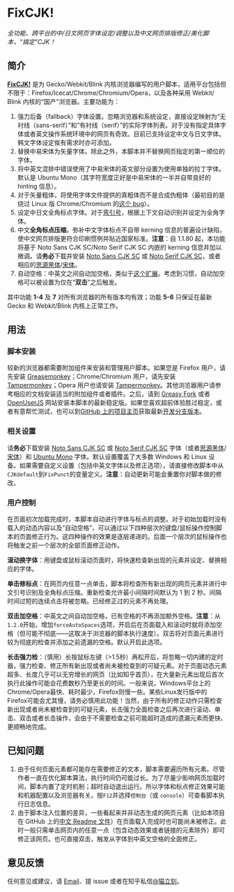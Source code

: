 # FixCJK!
*全功能、跨平台的中/日文网页字体设定/调整以及中文网页排版修正/美化脚本，“搞定”CJK！*

## 简介
**[FixCJK!](https://github.com/stecue/fixcjk/)** 是为 Gecko&#8203;/&#8203;Webkit&#8203;/&#8203;Blink 内核浏览器编写的用户脚本，适用平台包括但不限于：Firefox&#8203;/&#8203;Icecat&#8203;/&#8203;Chrome&#8203;/&#8203;Chromium&#8203;/&#8203;Opera，以及各种采用 Webkit&#8203;/&#8203;Blink 内核的“国产”浏览器。主要功能为：

1. 强力后备（fallback）字体设置。忽略浏览器和系统设定，直接设定映射为“无衬线（sans-serif）”和“有衬线（serif）”的实际字体列表。对于没有指定具体字体或者英文操作系统环境中的网页有奇效。目前已支持设定中文与日文字体。韩文字体设定俟有需求时亦可添加。
2. 替换中易宋体为矢量字体。除此之外，本脚本并不替换网页指定的第一顺位的字体。
3. 将中英文混排中错误使用了中易宋体的英文部分设置为使用单独的拉丁字体。默认是 Ubuntu Mono（其字符宽度正好是中易宋体的一半并自带良好的 hinting 信息）。
4. 对于矢量粗体，将使用字体文件提供的真粗体而不是合成伪粗体（最初目的是绕过 Linux 版 Chrome&#8203;/&#8203;Chromium 的[这个 bug](https://bugs.chromium.org/p/chromium/issues/detail?id=448478)）。
5. 设定中日文全角标点字体。对于[弯引号](https://www.zhihu.com/question/19616011)，根据上下文自动识别并设定为全角字体。
6. 中文**全角标点压缩**。弥补中文字体标点不自带 kerning 信息的普遍设计缺陷，使中文网页排版更符合印刷惯例并贴近国家标准。**注意**：自 1.1.80 起，本功能将基于 Noto Sans CJK SC/Noto Serif CJK SC 内嵌的 kerning 信息并加以微调。请**务必**下载并安装 [Noto Sans CJK SC](https://noto-website.storage.googleapis.com/pkgs/NotoSansCJKsc-hinted.zip) 或 [Noto Serif CJK SC](https://noto-website.storage.googleapis.com/pkgs/NotoSerifCJKsc-hinted.zip)，或者相应的[思源黑体](https://github.com/adobe-fonts/source-han-sans/blob/release/OTF/SourceHanSansSC.zip)/[宋体](https://github.com/adobe-fonts/source-han-serif/blob/release/OTF/SourceHanSerifTC_EL-M.zip)。
7. 自动空格：中英文之间自动加空格，类似于[这个扩展](https://chrome.google.com/webstore/detail/%E7%82%BA%E4%BB%80%E9%BA%BC%E4%BD%A0%E5%80%91%E5%B0%B1%E6%98%AF%E4%B8%8D%E8%83%BD%E5%8A%A0%E5%80%8B%E7%A9%BA%E6%A0%BC%E5%91%A2%EF%BC%9F/paphcfdffjnbcgkokihcdjliihicmbpd/reviews?hl=zh-CN)。考虑到习惯，自动加空格可以被设置为仅在“**双击**”之后触发。

其中功能 **1-4** 及 **7** 对所有浏览器的所有版本均有效；功能 **5-6** 只保证在最新 Gecko 和 Webkit/Blink 内核上正常工作。

## 用法
### 脚本安装
较新的浏览器都需要附加组件来安装和管理用户脚本。如果您是 Firefox 用户，请先安装 [Greasemonkey](https://addons.mozilla.org/en-US/firefox/addon/greasemonkey/)；Chrome&#8203;/&#8203;Chromium 用户，请先安装 [Tampermonkey](https://chrome.google.com/webstore/detail/tampermonkey/dhdgffkkebhmkfjojejmpbldmpobfkfo)；Opera 用户也请安装 [Tampermonkey](https://addons.opera.com/en/extensions/details/tampermonkey-beta/)。其他浏览器用户请参考相应的文档安装适当的附加组件或者插件。之后，请到 [Greasy Fork](https://greasyfork.org/zh-CN/scripts/19812-fixcjk) 或者 [OpenUserJS](https://openuserjs.org/scripts/stecuegmail.com/FixCJK!) 网站安装本脚本的最新稳定版。如果您喜欢超前体验胜过稳定，或者有意帮忙测试，也可以到[GitHub 上的项目主页](https://github.com/stecue/fixcjk/)获取最新[开发分支版本](https://github.com/stecue/fixcjk/tree/master)。


### 相关设置
请**务必**下载安装 [Noto Sans CJK SC](https://noto-website.storage.googleapis.com/pkgs/NotoSansCJKsc-hinted.zip) 或 [Noto Serif CJK SC](https://noto-website.storage.googleapis.com/pkgs/NotoSerifCJKsc-hinted.zip) 字体（或者[思源黑体](https://github.com/adobe-fonts/source-han-sans/blob/release/OTF/SourceHanSansSC.zip)/[宋体](https://github.com/adobe-fonts/source-han-serif/blob/release/OTF/SourceHanSerifTC_EL-M.zip)）和 [Ubuntu Mono](https://www.google.com/fonts/specimen/Ubuntu+Mono) 字体。默认设置覆盖了大多数 Windows 和 Linux 设备。如果需要自定义设置（包括中英文字体以及修正选项），请直接修改脚本中从`CJKdefault`到`FixPunct`的变量定义。**注意**：自动更新可能会重置你对脚本做的修改。

### 用户控制
在页面初次加载完成时，本脚本自动进行字体与标点的调整。对于初始加载时没有载入的动态内容以及“自动空格”，可以通过以下四种层次的键盘/鼠标操作控制脚本的页面修正行为。这四种操作的效果是逐层递进的。后面一个层次的鼠标操作也将触发之前一个层次的全部页面修正动作。

**滚动换字体**：用键盘或鼠标滚动页面时，将快速检查新出现的元素并设定、替换相应的字体。

**单击修标点**：在网页内任意一点单击，脚本将检查所有新出现的网页元素并进行中文引号识别及全角标点压缩。重新检查允许最小间隔时间默认为 1 到 2 秒。间隔时间过短的连续点击将被忽略。已经修正过的元素不再处理。

**双击加空格**：中英文之间自动加空格，已有空格的不再添加额外空格。**注意**：从`1.2.0`开始，增加`forceAutoSpaces`选项，开启后在页面载入和滚动时就将添加空格（但可能不彻底——这取决于浏览器的脚本执行速度）。双击将对页面元素进行较为彻底的检查并添加之前遗漏的空格。默认开启此选项。

**长击强力检**：（慎用）长按鼠标左键（>1.5秒）再松开后，将忽略一切内建的定时器，强力检查、修正所有新出现或者尚未被检查到的可疑元素。对于页面动态元素超多、长度几乎可以无穷增长的网页（比如知乎首页），在大量新元素出现后首次执行此操作可能会花费数秒乃至更长的时间。一般来说，Windows平台上的Chrome&#8203;/&#8203;Opera最快、耗时最少，Firefox则慢一些。某些Linux发行版中的Firefox可能会尤其慢，请务必慎用此功能！当然，由于所有的修正动作只需检查新出现或者尚未被检查到的可疑元素，长击强力全面检查之后再次进行滚动、单击、双击或者长击操作，会由于不需要检查之前可能超时造成的遗漏元素而更快、更顺畅地完成。

## 已知问题
1. 由于任何页面元素都可能存在需要修正的文本，脚本需要遍历所有元素。尽管作者一直在优化脚本算法，执行时间仍可能过长。为了尽量少影响网页加载时间，脚本内置了定时机制；超时自动退出运行。所以字体和标点修正效果可能和机器配置以及浏览器有关。按`F12`并选择`控制台`（或 `console`）可查看脚本执行日志信息。
2. 由于脚本注入位置的差异，一些看起来并非动态生成的网页元素（比如本项目在 GitHub 上的[中文 Readme 文件](https://github.com/stecue/fixcjk/blob/master/README.md)）在页面载入完成时也可能尚未被修正。此时一般只需单击网页内的任意一点（包含动态效果或者链接的元素除外）即可修正该网页。也可直接双击，触发从字体到中英文空格的全面修正。

## 意见反馈
任何意见或建议，请 [Email](mailto:stecue@gmail.com)、提 issue 或者在知乎私信[@猫立刻](https://www.zhihu.com/people/mol-le-kel)。
